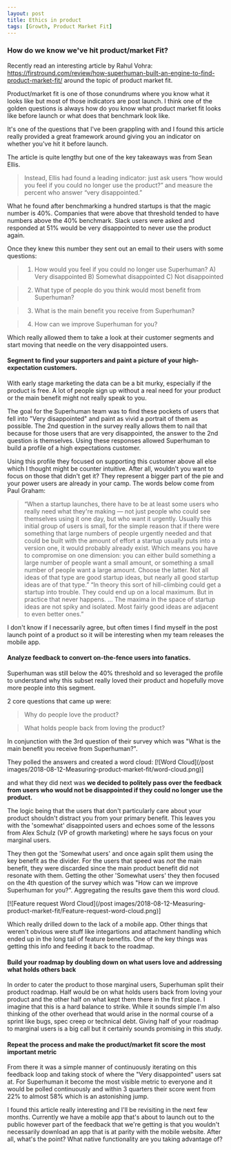```yaml
---
layout: post
title: Ethics in product
tags: [Growth, Product Market Fit]
---
```


### How do we know we've hit product/market Fit?

Recently read an interesting article by Rahul Vohra: https://firstround.com/review/how-superhuman-built-an-engine-to-find-product-market-fit/ around the topic of product market fit.


Product/market fit is one of those conundrums where you know what it looks like but most of those indicators are post launch. I think one of the golden questions is always how do you know what product market fit looks like before launch or what does that benchmark look like.

It's one of the questions that I've been grappling with and I found this article really provided a great framework around giving you an indicator on whether you've hit it before launch.

The article is quite lengthy but one of the key takeaways was from Sean Ellis.

>  Instead, Ellis had found a leading indicator: just ask users “how would you feel if you could no longer use the product?” and measure the percent who answer “very disappointed.”

What he found after benchmarking a hundred startups is that the magic number is 40%. Companies that were above that threshold tended to have numbers above the 40% benchmark. Slack users were asked and responded at 51% would be very disappointed to never use the product again.

Once they knew this number they sent out an email to their users with some questions:

> 1. How would you feel if you could no longer use Superhuman?
A) Very disappointed
B) Somewhat disappointed
C) Not disappointed

> 2. What type of people do you think would most benefit from Superhuman?

> 3. What is the main benefit you receive from Superhuman?

> 4. How can we improve Superhuman for you?

Which really allowed them to take a look at their customer segments and start moving that needle on the very disappointed users.


#### Segment to find your supporters and paint a picture of your high-expectation customers.

With early stage marketing the data can be a bit murky, especially if the product is free. A lot of people sign up without a real need for your product or the main benefit might not really speak to you.

The goal for the Superhuman team was to find these pockets of users that fell into "Very disappointed" and paint as vivid a portrait of them as possible. The 2nd question in the survey really allows them to nail that because for those users that are very disappointed, the answer to the 2nd question is themselves. Using these responses allowed Superhuman to build a profile of a high expectations customer.

Using this profile they focused on supporting this customer above all else which I thought might be counter intuitive. After all, wouldn't you want to focus on those that didn't get it? They represent a bigger part of the pie and your power users are already in your camp. The words below come from Paul Graham:

>“When a startup launches, there have to be at least some users who really need what they're making — not just people who could see themselves using it one day, but who want it urgently. Usually this initial group of users is small, for the simple reason that if there were something that large numbers of people urgently needed and that could be built with the amount of effort a startup usually puts into a version one, it would probably already exist. Which means you have to compromise on one dimension: you can either build something a large number of people want a small amount, or something a small number of people want a large amount. Choose the latter. Not all ideas of that type are good startup ideas, but nearly all good startup ideas are of that type.”
>“In theory this sort of hill-climbing could get a startup into trouble. They could end up on a local maximum. But in practice that never happens. … The maxima in the space of startup ideas are not spiky and isolated. Most fairly good ideas are adjacent to even better ones.”

I don't know if I necessarily agree, but often times I find myself in the post launch point of a product so it will be interesting when my team releases the mobile app.



#### Analyze feedback to convert on-the-fence users into fanatics.

Superhuman was still below the 40% threshold and so leveraged the profile to understand why this subset really loved their product and hopefully move more people into this segment.

2 core questions that came up were:
> Why do people love the product?

>What holds people back from loving the product?

In conjunction with the 3rd question of their survey which was "What is the main benefit you receive from Superhuman?".

They polled the answers and created a word cloud:
[![Word Cloud](/post images/2018-08-12-Measuring-product-market-fit/word-cloud.png)]

and what they did next was **we decided to politely pass over the feedback from users who would not be disappointed if they could no longer use the product.**

The logic being that the users that don't particularly care about your product shouldn't distract you from your primary benefit. This leaves you with the 'somewhat' disappointed users and echoes some of the lessons from Alex Schulz (VP of growth marketing) where he says focus on your marginal users.

They then got the 'Somewhat users' and once again split them using the key benefit as the divider. For the users that speed was _not_ the main benefit, they were discarded since the main product benefit did not resonate with them. Getting the other 'Somewhat users' they then focused on the 4th question of the survey which was "How can we improve Superhuman for you?". Aggregating the results gave them this word cloud.

[![Feature request Word Cloud](/post images/2018-08-12-Measuring-product-market-fit/Feature-request-word-cloud.png)]

Which really drilled down to the lack of a mobile app. Other things that weren't obvious were stuff like integartions and attachment handling which ended up in the long tail of feature benefits. One of the key things was getting this info and feeding it back to the roadmap.  


#### Build your roadmap by doubling down on what users love and addressing what holds others back

In order to cater the product to those marginal users, Superhuman split their product roadmap. Half would be on what holds users back from loving your product and the other half on what kept them there in the first place. I imagine that this is a hard balance to strike. While it sounds simple I'm also thinking of the other overhead that would arise in the normal course of a sprint like bugs, spec creep or technical debt. Giving half of your roadmap to marginal users is a big call but it certainly sounds promising in this study.



#### Repeat the process and make the product/market fit score the most important metric

From there it was a simple manner of continuously iterating on this feedback loop and taking stock of where the "Very disappointed" users sat at. For Superhuman it become the most visible metric to everyone and it would be polled continuously and within 3 quarters their score went from 22% to almost 58% which is an astonishing jump.  

I found this article really interesting and I'll be revisiting in the next few months. Currently we have a mobile app that's about to launch out to the public however part of the feedback that we're getting is that you wouldn't necessarily download an app that is at parity with the mobile website. After all, what's the point? What native functionality are you taking advantage of?
